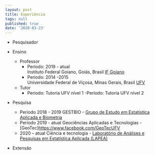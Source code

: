 ```yaml
---
layout: post
title: Experiência
tags: null
published: true
date: '2020-03-23'
---
```

- Pesquisador  



- Ensino  
	- Professor
		- Período: 2019 - atual  
Instituto Federal Goiano, Goiás, Brasil  [IF Goiano](https://www.ifgoiano.edu.br/home/index.php/rio-verde.html)
		- Período: 2014 -2015  
Universidade Federal de Viçosa, Minas Gerais, Brasil  [UFV](https://www.ufv.br/)
	- Tutor
    	- Periodo:
        Tutoria UFV nível 1
        -Período: 
        Tutoria UFV nível 2

- Pesquisa
	- Período 2018 - 2019
GESTBIO - [Grupo de Estudo em Estatística Aplicada e Biometria](https://www.gestbio.ufv.br/)  
	- Período 2019 - atual
Geociências Aplicadas e Tecnologias - [GeoTec]https://www.facebook.com/GeoTecUFV
	- 2020 –  atual
Ciência e tecnologia - [Laboratório de Análises e Pesquisas em Estatística Aplicada (LAPEA)](http://www.ppestbio.ufv.br/?page_id=2143)

- Extensão